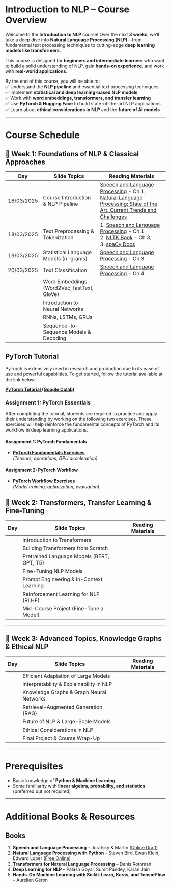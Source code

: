 #  **Introduction to NLP – Course Overview**  

Welcome to the **Introduction to NLP** course! Over the next **3 weeks**, we’ll take a deep dive into **Natural Language Processing (NLP)**—from fundamental text processing techniques to cutting-edge **deep learning models like transformers**.  

This course is designed for **beginners and intermediate learners** who want to build a solid understanding of NLP, gain **hands-on experience**, and work with **real-world applications**.  

By the end of this course, you will be able to:  
✅ Understand the **NLP pipeline** and essential text processing techniques  
✅ Implement **statistical and deep learning-based NLP models**  
✅ Work with **word embeddings, transformers, and transfer learning**  
✅ Use **PyTorch & Hugging Face** to build state-of-the-art NLP applications  
✅ Learn about **ethical considerations in NLP** and the **future of AI models**  

---

# **Course Schedule**

## 🔹 Week 1: Foundations of NLP & Classical Approaches  

| **Day**  | **Slide Topics** | **Reading Materials** |
|----------|-----------------|-----------------------|
|      18/03/2025    | Course Introduction & NLP Pipeline | [Speech and Language Processing](https://github.com/rain1024/slp2-pdf/tree/master/chapter-wise-pdf) - Ch.1, <br> [Natural Language Processing: State of the Art, Current Trends and Challenges](https://link.springer.com/article/10.1007/s11042-022-13428-4)  |
|  18/03/2025         | Text Preprocessing & Tokenization | 1.  [Speech and Language Processing](https://web.stanford.edu/~jurafsky/slp3/2.pdf) - Ch.1  <br> 2. [NLTK Book](https://www.nltk.org/book/) - Ch.3, <br>  3. [spaCy Docs](https://spacy.io/usage) |
|  19/03/2025         | Statistical Language Models (n-grams) | [Speech and Language Processing](https://web.stanford.edu/~jurafsky/slp3/3.pdf) - Ch.3     |    
|  20/03/2025         | Text Classification | [Speech and Language Processing](https://web.stanford.edu/~jurafsky/slp3/4.pdf) - Ch.4     |    
|          | Word Embeddings (Word2Vec, fastText, GloVe) | |
|          | Introduction to Neural Networks | |
|          | RNNs, LSTMs, GRUs | |
|          | Sequence-to-Sequence Models & Decoding | |


##  PyTorch Tutorial

PyTorch is extensively used in research and production due to its ease of use and powerful capabilities. To get started, follow the tutorial available at the link below:

[**PyTorch Tutorial (Google Colab)**](https://colab.research.google.com/drive/1-iiPAYiAWfZc0Mxz1FLLL0_KmLdegFaQ#scrollTo=s2jvK3g_2zrK)


###  Assignment 1: PyTorch Essentials

After completing the tutorial, students are required to practice and apply their understanding by working on the following two exercises. These exercises will help reinforce the fundamental concepts of PyTorch
and its workflow in deep learning applications.

####  **Assignment 1: PyTorch Fundamentals**
- [**PyTorch Fundamentals Exercises**](https://github.com/shmuhammadd/aims-nlp-course/blob/main/Assignment_1/00_pytorch_fundamentals_exercises.ipynb)  
  *(Tensors, operations, GPU acceleration).*

####  **Assignment 2: PyTorch Workflow**
- [**PyTorch Workflow Exercises**](https://github.com/shmuhammadd/aims-nlp-course/blob/main/Assignment_1/01_pytorch_workflow_exercises.ipynb)  
  *(Model training, optimization, evaluation).*


## 🔹 Week 2: Transformers, Transfer Learning & Fine-Tuning  

| **Day**  | **Slide Topics** | **Reading Materials** |
|----------|-----------------|-----------------------|
|          | Introduction to Transformers | |
|          | Building Transformers from Scratch | |
|          | Pretrained Language Models (BERT, GPT, T5) | |
|          | Fine-Tuning NLP Models | |
|          | Prompt Engineering & In-Context Learning | |
|          | Reinforcement Learning for NLP (RLHF) | |
|          | Mid-Course Project (Fine-Tune a Model) | |

---

## 🔹 Week 3: Advanced Topics, Knowledge Graphs & Ethical NLP  

| **Day**  | **Slide Topics** | **Reading Materials** |
|----------|-----------------|-----------------------|
|          | Efficient Adaptation of Large Models | |
|          | Interpretability & Explainability in NLP | |
|          | Knowledge Graphs & Graph Neural Networks | |
|          | Retrieval-Augmented Generation (RAG) | |
|          | Future of NLP & Large-Scale Models | |
|          | Ethical Considerations in NLP | |
|          | Final Project & Course Wrap-Up | |



---

#  **Prerequisites**  
- Basic knowledge of **Python & Machine Learning**  
- Some familiarity with **linear algebra, probability, and statistics** (preferred but not required)  

---

# **Additional Books & Resources**  

## **Books**  
1. **Speech and Language Processing** – Jurafsky & Martin ([Online Draft](https://web.stanford.edu/~jurafsky/slp3/))  
2. **Natural Language Processing with Python** – Steven Bird, Ewan Klein, Edward Loper ([Free Online](https://www.nltk.org/book/))  
3. **Transformers for Natural Language Processing** – Denis Rothman  
4. **Deep Learning for NLP** – Palash Goyal, Sumit Pandey, Karan Jain  
5. **Hands-On Machine Learning with Scikit-Learn, Keras, and TensorFlow** – Aurélien Géron  

